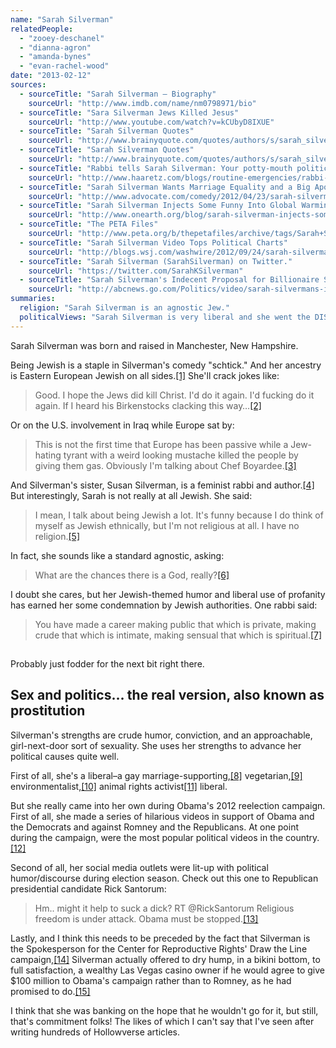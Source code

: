 ```yaml
---
name: "Sarah Silverman"
relatedPeople:
  - "zooey-deschanel"
  - "dianna-agron"
  - "amanda-bynes"
  - "evan-rachel-wood"
date: "2013-02-12"
sources:
  - sourceTitle: "Sarah Silverman – Biography"
    sourceUrl: "http://www.imdb.com/name/nm0798971/bio"
  - sourceTitle: "Sara Silverman Jews Killed Jesus"
    sourceUrl: "http://www.youtube.com/watch?v=kCUbyD8IXUE"
  - sourceTitle: "Sarah Silverman Quotes"
    sourceUrl: "http://www.brainyquote.com/quotes/authors/s/sarah_silverman.html"
  - sourceTitle: "Sarah Silverman Quotes"
    sourceUrl: "http://www.brainyquote.com/quotes/authors/s/sarah_silverman_2.html"
  - sourceTitle: "Rabbi tells Sarah Silverman: Your potty-mouth politics are un-Jewish. Go have babies"
    sourceUrl: "http://www.haaretz.com/blogs/routine-emergencies/rabbi-tells-sarah-silverman-your-potty-mouth-politics-are-un-jewish-go-have-babies.premium-1.470099"
  - sourceTitle: "Sarah Silverman Wants Marriage Equality and a Big Apology."
    sourceUrl: "http://www.advocate.com/comedy/2012/04/23/sarah-silverman-wants-marriage-equality-and-big-apology"
  - sourceTitle: "Sarah Silverman Injects Some Funny Into Global Warming Debate"
    sourceUrl: "http://www.onearth.org/blog/sarah-silverman-injects-some-funny-into-global-warming-debate"
  - sourceTitle: "The PETA Files"
    sourceUrl: "http://www.peta.org/b/thepetafiles/archive/tags/Sarah+Silverman/default.aspx"
  - sourceTitle: "Sarah Silverman Video Tops Political Charts"
    sourceUrl: "http://blogs.wsj.com/washwire/2012/09/24/sarah-silverman-video-tops-political-charts/"
  - sourceTitle: "Sarah Silverman (SarahSilverman) on Twitter."
    sourceUrl: "https://twitter.com/SarahKSilverman"
  - sourceTitle: "Sarah Silverman's Indecent Proposal for Billionaire Sheldon Adelson"
    sourceUrl: "http://abcnews.go.com/Politics/video/sarah-silvermans-indecent-proposal-for-billionaire-sheldon-adelson-16795369"
summaries:
  religion: "Sarah Silverman is an agnostic Jew."
  politicalViews: "Sarah Silverman is very liberal and she went the DISTANCE for Obama in 2012."
---
```


Sarah Silverman was born and raised in Manchester, New Hampshire.

Being Jewish is a staple in Silverman's comedy "schtick." And her ancestry is Eastern European Jewish on all sides.<a class="source-citation" href="#http%3A%2F%2Fwww.imdb.com%2Fname%2Fnm0798971%2Fbio" title="Sarah Silverman – Biography">[1]</a> She'll crack jokes like:

>Good. I hope the Jews did kill Christ. I'd do it again. I'd fucking do it again. If I heard his Birkenstocks clacking this way…<a class="source-citation" href="#http%3A%2F%2Fwww.youtube.com%2Fwatch%3Fv%3DkCUbyD8IXUE" title="Sara Silverman Jews Killed Jesus">[2]</a>

Or on the U.S. involvement in Iraq while Europe sat by:

>This is not the first time that Europe has been passive while a Jew-hating tyrant with a weird looking mustache killed the people by giving them gas. Obviously I'm talking about Chef Boyardee.<a class="source-citation" href="#http%3A%2F%2Fwww.imdb.com%2Fname%2Fnm0798971%2Fbio" title="Sarah Silverman – Biography">[3]</a>

And Silverman's sister, Susan Silverman, is a feminist rabbi and author.<a class="source-citation" href="#http%3A%2F%2Fwww.imdb.com%2Fname%2Fnm0798971%2Fbio" title="Sarah Silverman – Biography">[4]</a> But interestingly, Sarah is not really at all Jewish. She said:

>I mean, I talk about being Jewish a lot. It's funny because I do think of myself as Jewish ethnically, but I'm not religious at all. I have no religion.<a class="source-citation" href="#http%3A%2F%2Fwww.brainyquote.com%2Fquotes%2Fauthors%2Fs%2Fsarah_silverman.html" title="Sarah Silverman Quotes">[5]</a>

In fact, she sounds like a standard agnostic, asking:

>What are the chances there is a God, really?<a class="source-citation" href="#http%3A%2F%2Fwww.brainyquote.com%2Fquotes%2Fauthors%2Fs%2Fsarah_silverman_2.html" title="Sarah Silverman Quotes">[6]</a>

I doubt she cares, but her Jewish-themed humor and liberal use of profanity has earned her some condemnation by Jewish authorities. One rabbi said:

>You have made a career making public that which is private, making crude that which is intimate, making sensual that which is spiritual.<a class="source-citation" href="#http%3A%2F%2Fwww.haaretz.com%2Fblogs%2Froutine-emergencies%2Frabbi-tells-sarah-silverman-your-potty-mouth-politics-are-un-jewish-go-have-babies.premium-1.470099" title="Rabbi tells Sarah Silverman: Your potty-mouth politics are un-Jewish. Go have babies">[7]</a>

## 

Probably just fodder for the next bit right there.

## Sex and politics… the real version, also known as prostitution

Silverman's strengths are crude humor, conviction, and an approachable, girl-next-door sort of sexuality. She uses her strengths to advance her political causes quite well.

First of all, she's a liberal–a gay marriage-supporting,<a class="source-citation" href="#http%3A%2F%2Fwww.advocate.com%2Fcomedy%2F2012%2F04%2F23%2Fsarah-silverman-wants-marriage-equality-and-big-apology" title="Sarah Silverman Wants Marriage Equality and a Big Apology.">[8]</a> vegetarian,<a class="source-citation" href="#http%3A%2F%2Fwww.imdb.com%2Fname%2Fnm0798971%2Fbio" title="Sarah Silverman – Biography">[9]</a> environmentalist,<a class="source-citation" href="#http%3A%2F%2Fwww.onearth.org%2Fblog%2Fsarah-silverman-injects-some-funny-into-global-warming-debate" title="Sarah Silverman Injects Some Funny Into Global Warming Debate">[10]</a> animal rights activist<a class="source-citation" href="#http%3A%2F%2Fwww.peta.org%2Fb%2Fthepetafiles%2Farchive%2Ftags%2FSarah%2BSilverman%2Fdefault.aspx" title="The PETA Files">[11]</a> liberal.

But she really came into her own during Obama's 2012 reelection campaign. First of all, she made a series of hilarious videos in support of Obama and the Democrats and against Romney and the Republicans. At one point during the campaign, were the most popular political videos in the country.<a class="source-citation" href="#http%3A%2F%2Fblogs.wsj.com%2Fwashwire%2F2012%2F09%2F24%2Fsarah-silverman-video-tops-political-charts%2F" title="Sarah Silverman Video Tops Political Charts">[12]</a>

Second of all, her social media outlets were lit-up with political humor/discourse during election season. Check out this one to Republican presidential candidate Rick Santorum:

>Hm.. might it help to suck a dick? RT @RickSantorum Religious freedom is under attack. Obama must be stopped.<a class="source-citation" href="#https%3A%2F%2Ftwitter.com%2FSarahKSilverman" title="Sarah Silverman (SarahSilverman) on Twitter.">[13]</a>

Lastly, and I think this needs to be preceded by the fact that Silverman is the Spokesperson for the Center for Reproductive Rights' Draw the Line campaign,<a class="source-citation" href="#http%3A%2F%2Fwww.imdb.com%2Fname%2Fnm0798971%2Fbio" title="Sarah Silverman – Biography">[14]</a> Silverman actually offered to dry hump, in a bikini bottom, to full satisfaction, a wealthy Las Vegas casino owner if he would agree to give $100 million to Obama's campaign rather than to Romney, as he had promised to do.<a class="source-citation" href="#http%3A%2F%2Fabcnews.go.com%2FPolitics%2Fvideo%2Fsarah-silvermans-indecent-proposal-for-billionaire-sheldon-adelson-16795369" title="Sarah Silverman&apos;s Indecent Proposal for Billionaire Sheldon Adelson">[15]</a>

I think that she was banking on the hope that he wouldn't go for it, but still, that's commitment folks! The likes of which I can't say that I've seen after writing hundreds of Hollowverse articles.